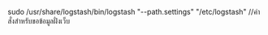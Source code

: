 sudo /usr/share/logstash/bin/logstash "--path.settings" "/etc/logstash" //คำสั่งสำหรับขอข้อมูลฝั่งเว็บ
